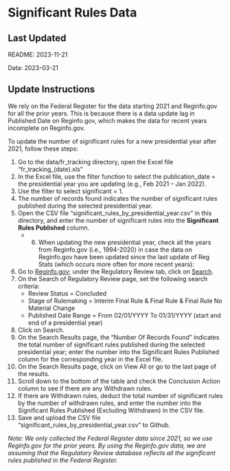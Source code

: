 # Significant Rules Data

## Last Updated

README: 2023-11-21

Data: 2023-03-21

## Update Instructions

We rely on the Federal Register for the data starting 2021 and Reginfo.gov for all the prior years. This is because there is a data update lag in Published Date on Reginfo.gov, which makes the data for recent years incomplete on Reginfo.gov.

To update the number of significant rules for a new presidential year after 2021, follow these steps:

1. Go to the data/fr_tracking directory, open the Excel file “fr_tracking_(date).xls”
2. In the Excel file, use the filter function to select the publication_date = the presidential year you are updating (e.g., Feb 2021 – Jan 2022).
3. Use the filter to select significant = 1.
4. The number of records found indicates the number of significant rules published during the selected presidential year.
5. Open the CSV file “significant_rules_by_presidential_year.csv” in this directory, and enter the number of significant rules into the **Significant Rules Published** column.
   - 6. When updating the new presidential year, check all the years from Reginfo.gov (i.e., 1994-2020) in case the data on Reginfo.gov have been updated since the last update of Reg Stats (which occurs more often for more recent years):
6. Go to [Reginfo.gov](https://www.reginfo.gov/public/); under the Regulatory Review tab, click on [Search](https://www.reginfo.gov/public/do/eoAdvancedSearchMain).
7. On the Search of Regulatory Review page, set the following search criteria:
   - Review Status = Concluded
   - Stage of Rulemaking = Interim Final Rule & Final Rule & Final Rule No Material Change
   - Published Date Range = From 02/01/YYYY To 01/31/YYYY (start and end of a presidential year)
8. Click on Search.
9. On the Search Results page, the “Number Of Records Found” indicates the total number of significant rules published during the selected presidential year; enter the number into the Significant Rules Published column for the corresponding year in the Excel file.
10. On the Search Results page, click on View All or go to the last page of the results.
11. Scroll down to the bottom of the table and check the Conclusion Action column to see if there are any Withdrawn rules.
12. If there are Withdrawn rules, deduct the total number of significant rules by the number of withdrawn rules, and enter the number into the Significant Rules Published (Excluding Withdrawn) in the CSV file.
13. Save and upload the CSV file “significant_rules_by_presidential_year.csv” to Github.

*Note: We only collected the Federal Register data since 2021, so we use Reginfo.gov for the prior years. By using the Reginfo.gov data, we are assuming that the Regulatory Review database reflects all the significant rules published in the Federal Register.*
